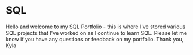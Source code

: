# SQL
Hello and welcome to my SQL Portfolio - this is where I've stored various SQL projects that I've worked on as I continue to learn SQL. Please let me know if you have any questions or feedback on my portfolio.
Thank you,
Kyla
